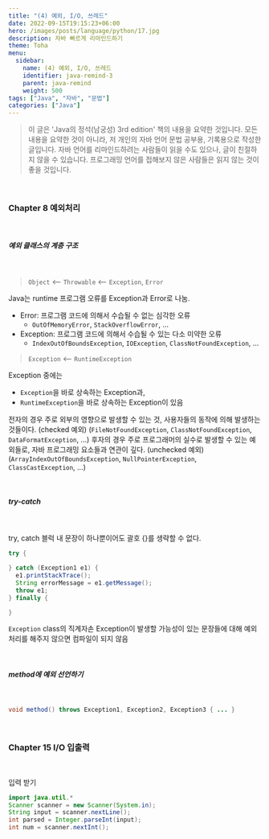 ```yaml
---
title: "(4) 예외, I/O, 쓰레드"
date: 2022-09-15T19:15:23+06:00
hero: /images/posts/language/python/17.jpg
description: 자바 빠르게 리마인드하기
theme: Toha
menu:
  sidebar:
    name: (4) 예외, I/O, 쓰레드
    identifier: java-remind-3
    parent: java-remind
    weight: 500
tags: ["Java", "자바", "문법"]
categories: ["Java"]
---
```


> 이 글은 'Java의 정석(남궁성) 3rd edition' 책의 내용을 요약한 것입니다.
> 모든 내용을 요약한 것이 아니라, 저 개인의 자바 언어 문법 공부용, 기록용으로 작성한 글입니다.
> 자바 언어를 리마인드하려는 사람들이 읽을 수도 있으나, 글이 친절하지 않을 수 있습니다.
> 프로그래밍 언어를 접해보지 않은 사람들은 읽지 않는 것이 좋을 것입니다.

<br />

### Chapter 8 예외처리

<br />

##### 예외 클래스의 계층 구조

<br />

> `Object` <-- `Throwable` <-- `Exception`, `Error`

Java는 runtime 프로그램 오류를 Exception과 Error로 나눔.

- Error: 프로그램 코드에 의해서 수습될 수 없는 심각한 오류
  - `OutOfMemoryError`, `StackOverflowError`, ...
- Exception: 프로그램 코드에 의해서 수습될 수 있는 다소 미약한 오류
  - `IndexOutOfBoundsException`, `IOException`, `ClassNotFoundException`, ...

> `Exception` <-- `RuntimeException`

Exception 중에는

- `Exception`을 바로 상속하는 Exception과,
- `RuntimeException`을 바로 상속하는 Exception이 있음

전자의 경우 주로 외부의 영향으로 발생할 수 있는 것, 사용자들의 동작에 의해 발생하는 것들이다. (checked 예외)
(`FileNotFoundException`, `ClassNotFoundException`, `DataFormatException`, ...)
후자의 경우 주로 프로그래머의 실수로 발생할 수 있는 예외들로, 자바 프로그래밍 요소들과 연관이 깊다. (unchecked 예외)
(`ArrayIndexOutOfBoundsException`, `NullPointerException`, `ClassCastException`, ...)

<br />

##### try-catch

<br />

try, catch 블럭 내 문장이 하나뿐이어도 괄호 {}를 생략할 수 없다.

```java
try {

} catch (Exception1 e1) {
  e1.printStackTrace();
  String errorMessage = e1.getMessage();
  throw e1;
} finally {

}
```

`Exception` class의 직계자손 Exception이 발생할 가능성이 있는 문장들에 대해 예외처리를 해주지 않으면 컴파일이 되지 않음

<br />

##### method에 예외 선언하기

<br />

```java
void method() throws Exception1, Exception2, Exception3 { ... }
```

<br />

### Chapter 15 I/O 입출력

<br />

입력 받기

```java
import java.util.*
Scanner scanner = new Scanner(System.in);
String input = scanner.nextLine();
int parsed = Integer.parseInt(input);
int num = scanner.nextInt();
```

<br />
